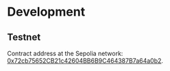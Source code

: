 # Development

## Testnet

Contract address at the Sepolia network: [0x72cb75652CB21c42604BB6B9C464387B7a64a0b2](https://sepolia.etherscan.io/address/0x72cb75652CB21c42604BB6B9C464387B7a64a0b2).
